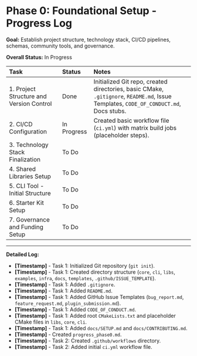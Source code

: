 # Phase 0: Foundational Setup - Progress Log

**Goal:** Establish project structure, technology stack, CI/CD pipelines, schemas, community tools, and governance.

**Overall Status:** In Progress

| Task                                           | Status      | Notes                                                                                                                               |
| :--------------------------------------------- | :---------- | :---------------------------------------------------------------------------------------------------------------------------------- |
| 1. Project Structure and Version Control       | Done        | Initialized Git repo, created directories, basic CMake, `.gitignore`, `README.md`, Issue Templates, `CODE_OF_CONDUCT.md`, Docs stubs. |
| 2. CI/CD Configuration                         | In Progress | Created basic workflow file (`ci.yml`) with matrix build jobs (placeholder steps).                                                  |
| 3. Technology Stack Finalization               | To Do       |                                                                                                                                     |
| 4. Shared Libraries Setup                      | To Do       |                                                                                                                                     |
| 5. CLI Tool - Initial Structure                | To Do       |                                                                                                                                     |
| 6. Starter Kit Setup                           | To Do       |                                                                                                                                     |
| 7. Governance and Funding Setup                | To Do       |                                                                                                                                     |

---

**Detailed Log:**

*   **[Timestamp]** - Task 1: Initialized Git repository (`git init`).
*   **[Timestamp]** - Task 1: Created directory structure (`core`, `cli`, `libs`, `examples`, `infra`, `docs`, `templates`, `.github/ISSUE_TEMPLATE`).
*   **[Timestamp]** - Task 1: Added `.gitignore`.
*   **[Timestamp]** - Task 1: Added `README.md`.
*   **[Timestamp]** - Task 1: Added GitHub Issue Templates (`bug_report.md`, `feature_request.md`, `plugin_submission.md`).
*   **[Timestamp]** - Task 1: Added `CODE_OF_CONDUCT.md`.
*   **[Timestamp]** - Task 1: Added root `CMakeLists.txt` and placeholder CMake files in `libs`, `core`, `cli`.
*   **[Timestamp]** - Task 1: Added `docs/SETUP.md` and `docs/CONTRIBUTING.md`.
*   **[Timestamp]** - Created `progress_phase0.md`.
*   **[Timestamp]** - Task 2: Created `.github/workflows` directory.
*   **[Timestamp]** - Task 2: Added initial `ci.yml` workflow file. 